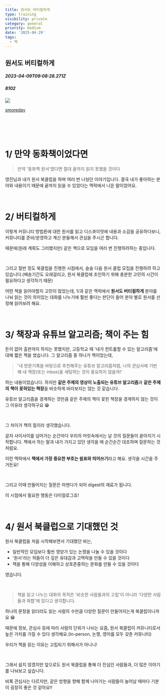 ```yaml
---
title: 원서도 버티컬하게
type: training
visibility: private
category: general
priority: medium
date: '2025-04-29'
tags:
  - 책
---
```

## 원서도 버티컬하게
##### 2023-04-09T09:08:28.271Z
##### 8102

<p><img src="https://media.disquiet.io/images/makerlog/bf260dfbac20983e2bdabd1517be0c64151fc6b1d014ec3cba0ee77ba4353ca1"></p><p><a href="https://smoreday.glide.page/dl/d0a5f4" rel="noopener noreferrer" target="_blank">smoreday</a></p><h1><br></h1><h1>1/ 만약 동화책이었다면</h1><blockquote>만약 '동화책 원서'였다면 절대 끝까지 읽지 못했을 것이다</blockquote><p>영진님과 내가 원서 북클럽을 하며 여러 번 나눴던 이야기입니다. 결국 내가 좋아하는 분야와 내용이기 때문에 끝까지 읽을 수 있었다는 맥락에서 나온 말이었어요. </p><p><br></p><h1>2/ 버티컬하게</h1><p>이렇게 커뮤니티 방법론에 대한 원서를 읽고 디스콰이엇에 내용과 소감을 공유하다보니, 커뮤니티를 준비/운영하고 계신 분들께서 관심을 주시곤 합니다.</p><p>때문에(원래 계획도 그러했지만) 같은 책으로 모임을 여러 번 진행하려하는 중입니다.</p><p><br></p><p>그리고 절반 정도 북클럽을 진행한 시점에서, 슬슬 다음 원서 클럽 모집을 진행하려 하고 있습니다.(배송기간도 오래걸리고, 원서 북클럽에 조인하기 위해 충분한 고민의 시간이 필요하다고 생각하기 때문)</p><p>어떤 책을 읽어야할지 고민이 많았는데, 1/과 같은 맥락에서 <strong>원서도 버티컬하게</strong> 분야를 나눠 읽는 것이 의미있는 대화를 나누기에 훨씬 좋다는 판단이 들어 분야 별로 원서를 선정해 읽어보려 해요.</p><p><br></p><h1>3/ 책장과 유튜브 알고리즘; 책이 주는 힘</h1><p>돈이 없어 출판까지 하지는 못했지만, 고등학교 때 '내가 컨트롤할 수 있는 알고리즘'에 대해 짧은 책을 썼습니다. 그 알고리즘 중 하나가 책이었는데,</p><blockquote>'내 방문기록을 바탕으로 추천해주는 유튜브 알고리즘처럼, 나의 관심사에 기반해 내 책장(또는 inbox)을 세팅하는 것이 중요하지 않을까!'</blockquote><p>하는 내용이었습니다. 하지만 <strong>같은 주제의 영상이 노출되는 유튜브 알고리즘</strong>과 <strong>같은 주제의 책이 꽂혀있는 책장</strong>을 비슷하게 바라보지는 않는 것 같습니다.</p><p>유튜브 알고리즘을 경계하는 것만큼 같은 주제의 책이 꽂힌 책장을 경계하지 않는 것이 그 이유라 생각하구요 😁</p><p><br></p><p>그 차이가 책의 힘이라 생각했습니다.</p><p>글자 사이사이를 넘어가는 순간마다 우리의 머릿속에서는 날 것의 질문들이 쏟아지기 시작합니다. 책에서 하는 말과 내가 가지고 있던 생각을 매 순간순간 대조하며 질문하는 것처럼요. </p><p>이런 맥락에서 <strong>책에서 가장 중요한 부호는 쉼표와 띄어쓰기</strong>라고 해요. 생각을 시간을 주거든요!</p><p><br></p><p>그리고 이때 만들어지는 질문은 아젠다가 되어 digest의 재료가 됩니다.</p><p>이 시점에서 필요한 행동은 다이얼로그죠!</p><p><br></p><h1>4/ 원서 북클럽으로 기대했던 것</h1><p>원서 북클럽을 처음 시작해보면서 기대했던 바는,</p><ul><li>일반적인 모임보다 훨씬 영양가 있는 논쟁을 나눌 수 있을 것이다</li><li>'원서'라는 허들이 더 깊은 유대감과 고맥락을 만들 수 있을 것이다</li><li>책을 통해 다양성을 이해하고 상호존중하는 문화를 만들 수 있을 것이다</li></ul><p>였습니다. </p><p><br></p><blockquote>책을 읽고 나누는 대화의 목적은 '비슷한 사람들과의 고립'이 아니라 '다양한 사람들과 화합'에 있다고 생각합니다. </blockquote><p>하나의 문장을 읽더라도 읽는 사람의 수만큼 다양한 질문이 만들어지는게 북클럽이니까요 😁</p><p>때문에 정보, 관심사 등에 따라 사람의 단위가 나뉘는 요즘, 원서 북클럽이 커뮤니티로서 높은 가치를 가질 수 있다 생각해요.(In-person, 논쟁, 영어를 모두 갖춘 커뮤니티)</p><p>우리가 책을 읽는 이유는 고립되기 위해서가 아니니!</p><p><br></p><p>그래서 쉽지 않겠지만 앞으로도 원서 북클럽을 통해 더 진심인 사람들과, 더 많은 이야기를 나눠보고 싶습니다.</p><p>비록 관심사는 다르지만, 같은 방향을 향해 함께 나아가는 사람들이 늘어날 때마다 기분이 굉장히 좋은 것 같아요!!</p>
